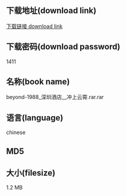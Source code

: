 ## 下载地址(download link)
[下载链接 download link](https://voluble-croquembouche-d321dc.netlify.app/?s=beyond-1988_%E6%B7%B1%E5%9C%B3%E9%85%92%E5%BA%97__%E5%86%B2%E4%B8%8A%E4%BA%91%E9%9C%84.rar)

## 下载密码(download password)
1411

## 名称(book name)
beyond-1988_深圳酒店__冲上云霄.rar.rar

## 语言(language)
chinese

## MD5


## 大小(filesize)
1.2 MB
